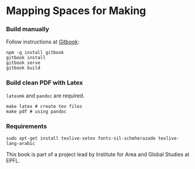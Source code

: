 # Mapping Spaces for Making

### Build manually

Follow instructions at [Gitbook](https://github.com/GitbookIO/gitbook):

    npm -g install gitbook
    gitbook install
    gitbook serve
    gitbook build

### Build clean PDF with Latex

`latexmk` and `pandoc` are required.

    make latex # create tex files
    make pdf # using pandoc

### Requirements

    sudo apt-get install texlive-xetex fonts-sil-scheherazade texlive-lang-arabic


This book is part of a project lead by Institute for Area and Global Studies at EPFL.
